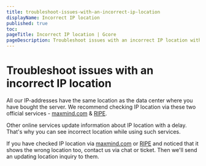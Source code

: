 ```yaml
---
title: troubleshoot-issues-with-an-incorrect-ip-location
displayName: Incorrect IP location
published: true
toc:
pageTitle: Incorrect IP location | Gcore
pageDescription: Troubleshoot issues with an incorrect IP location with this guide.
---
```

# Troubleshoot issues with an incorrect IP location

All our IP-addresses have the same location as the data center where you have bought the server. We recommend checking IP location via these two official services - <a href="https://maxmind.com/en/geoip-demo?pkit_lang=en" target="_blank">maxmind.com</a> & <a href="https://stat.ripe.net" target="_blank">RIPE</a>.

Other online services update information about IP location with a delay. That's why you can see incorrect location while using such services.

If you have checked IP location via <a href="https://maxmind.com/en/geoip-demo?pkit_lang=en" target="_blank">maxmind.com</a> or <a href="https://stat.ripe.net" target="_blank">RIPE</a> and noticed that it shows the wrong location too, contact us via chat or ticket. Then we'll send an updating location inquiry to them.